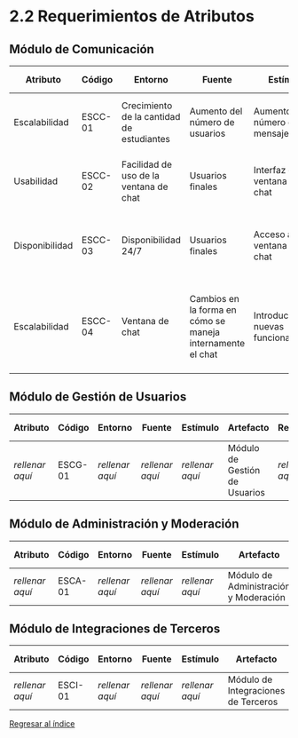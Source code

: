 # 2.2 Requerimientos de Atributos

## Módulo de Comunicación

|Atributo|Código|Entorno|Fuente|Estímulo|Artefacto|Respuesta|Medida de Respuesta
|-------------|-----------|-----------|-----------|-----------|-----------|-----------|-----------|
|Escalabilidad|ESCC-01|Crecimiento de la cantidad de estudiantes|Aumento del número de usuarios|Aumento del número de mensajes|Módulo de comunicación|El sistema debe permitir el envío de un alto volumen de mensajes|Capacidad máxima de usuarios concurrentes|
|Usabilidad|ESCC-02|Facilidad de uso de la ventana de chat|Usuarios finales|Interfaz de ventana de chat|Módulo de comunicación|La inferfaz de chat debe ser fácil de usar para los usuarios finales|Evaluaciones de usabilidad|
|Disponibilidad|ESCC-03|Disponibilidad 24/7|Usuarios finales|Acceso a la ventana de chat|Módulo de comunicación|La ventana de chat debe estar disponible las 24 horas del día, los 7 días de la semana|Disponibilidad del 99.9%|
|Escalabilidad|ESCC-04|Ventana de chat|Cambios en la forma en cómo se maneja internamente el chat|Introducción de nuevas funcionalidades|Módulo de comunicación|Los usuarios finales reclaman por nuevas funcionalidades las cuales deben ser implementadas|El 90% de los usuarios deben responder de forma alta en encuestas de satisfacción|

## Módulo de Gestión de Usuarios
|Atributo|Código|Entorno|Fuente|Estímulo|Artefacto|Respuesta|Medida de Respuesta
|-------------|-----------|-----------|-----------|-----------|-----------|-----------|-----------|
|*rellenar aquí*|ESCG-01|*rellenar aquí*|*rellenar aquí*|*rellenar aquí*|Módulo de Gestión de Usuarios|*rellenar aquí*|*rellenar aquí*|

## Módulo de Administración y Moderación 
|Atributo|Código|Entorno|Fuente|Estímulo|Artefacto|Respuesta|Medida de Respuesta
|-------------|-----------|-----------|-----------|-----------|-----------|-----------|-----------|
|*rellenar aquí*|ESCA-01|*rellenar aquí*|*rellenar aquí*|*rellenar aquí*|Módulo de Administración y Moderación|*rellenar aquí*|*rellenar aquí*|

## Módulo de Integraciones de Terceros 

|Atributo|Código|Entorno|Fuente|Estímulo|Artefacto|Respuesta|Medida de Respuesta
|-------------|-----------|-----------|-----------|-----------|-----------|-----------|-----------|
|*rellenar aquí*|ESCI-01|*rellenar aquí*|*rellenar aquí*|*rellenar aquí*|Módulo de Integraciones de Terceros|*rellenar aquí*|*rellenar aquí*|

[Regresar al índice](../../README.md)
